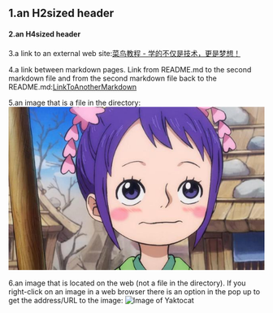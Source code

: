 ## 1.an H2sized header

#### 2.an H4sized header

3.a link to an external web site:[菜鸟教程 - 学的不仅是技术，更是梦想！](https://www.runoob.com/)

4.a link between markdown pages. Link from README.md to the second markdown file and from the second markdown file back to the README.md:[LinkToAnotherMarkdown](AnotherMarkdown.md)

5.an image that is a file in the directory:
![Image of Picture](小玉2.jpeg)

6.an image that is located on the web (not a file in the directory). If you right-click on an image in a web browser there is an option in the pop up to get the address/URL to the image:
![Image of Yaktocat](https://octodex.github.com/images/yaktocat.png)
